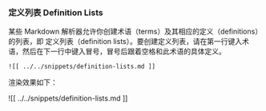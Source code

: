 ### 定义列表 Definition Lists

某些 Markdown 解析器允许你创建术语（terms）及其相应的定义（definitions）的列表，即 定义列表（definition lists）。要创建定义列表，请在第一行键入术语，然后在下一行中键入冒号，冒号后跟着空格和此术语的具体定义。

```
![[ ../../snippets/definition-lists.md ]]
```

渲染效果如下：

![[ ../../snippets/definition-lists.md ]]